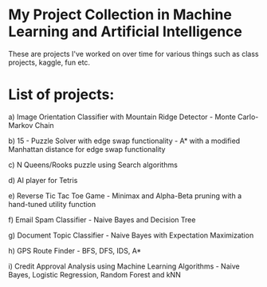 # My Project Collection in Machine Learning and Artificial Intelligence

These are projects I've worked on over time for various things such as class projects, kaggle, fun etc.

# List of projects:

a) Image Orientation Classifier with Mountain Ridge Detector - Monte Carlo-Markov Chain

b) 15 - Puzzle Solver with edge swap functionality - A* with a modified Manhattan distance for edge swap functionality

c) N Queens/Rooks puzzle using Search algorithms

d) AI player for Tetris

e) Reverse Tic Tac Toe Game - Minimax and Alpha-Beta pruning with a hand-tuned utility function

f) Email Spam Classifier - Naive Bayes and Decision Tree

g) Document Topic Classifier - Naive Bayes with Expectation Maximization

h) GPS Route Finder - BFS, DFS, IDS, A*

i) Credit Approval Analysis using Machine Learning Algorithms - Naive Bayes, Logistic Regression, Random Forest and kNN 
